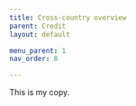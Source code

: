 ```yaml
---
title: Cross-country overview
parent: Credit
layout: default

menu_parent: 1
nav_order: 8

---
```


This is my copy.
